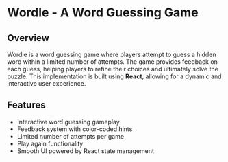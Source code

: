 # Wordle - A Word Guessing Game

## Overview

Wordle is a word guessing game where players attempt to guess a hidden word within a limited number of attempts. The game provides feedback on each guess, helping players to refine their choices and ultimately solve the puzzle. This implementation is built using **React**, allowing for a dynamic and interactive user experience.

## Features

- Interactive word guessing gameplay
- Feedback system with color-coded hints
- Limited number of attempts per game
- Play again functionality
- Smooth UI powered by React state management

